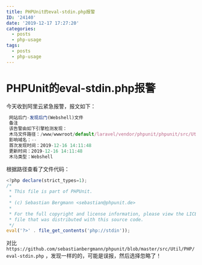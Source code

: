 ```yaml
---
title: PHPUnit的eval-stdin.php报警
ID: '24140'
date: '2019-12-17 17:27:20'
categories:
  - posts
  - php-usage
tags:
  - posts
  - php-usage
---
```


# PHPUnit的eval-stdin.php报警

今天收到阿里云紧急报警，报文如下：

``` js 
 网站后门-发现后门(Webshell)文件
 备注
 该告警由如下引擎检测发现：
 木马文件路径：/www/wwwroot/default/laravel/vendor/phpunit/phpunit/src/Util/PHP/eval-stdin.php
 影响域名：--
 首次发现时间：2019-12-16 14:11:48
 更新时间：2019-12-16 14:11:48
 木马类型：Webshell  
```

根据路径查看了文件代码：

``` js 
<?php declare(strict_types=1);
/*
 * This file is part of PHPUnit.
 *
 * (c) Sebastian Bergmann <sebastian@phpunit.de>
 *
 * For the full copyright and license information, please view the LICENSE
 * file that was distributed with this source code.
 */
eval('?>' . file_get_contents('php://stdin')); 
```

对比`https://github.com/sebastianbergmann/phpunit/blob/master/src/Util/PHP/eval-stdin.php` ，发现一样的的，可能是误报，然后选择忽略了！
 
 
 
